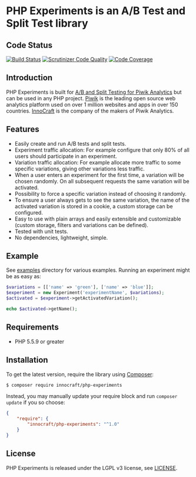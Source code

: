 PHP Experiments is an A/B Test and Split Test library
=========================

## Code Status

[![Build Status](https://travis-ci.org/innocraft/php-experiments.svg?branch=master)](https://travis-ci.org/innocraft/php-experiments)
[![Scrutinizer Code Quality](https://img.shields.io/scrutinizer/g/innocraft/php-experiments.svg)](https://scrutinizer-ci.com/g/innocraft/php-experiments?branch=master)
[![Code Coverage](https://scrutinizer-ci.com/g/innocraft/php-experiments/badges/coverage.png?b=master)](https://scrutinizer-ci.com/g/innocraft/php-experiments/?branch=master "Unit tests code coverage. Does not include coverage of integration tests, system tests or UI screenshot tests.")


## Introduction 

PHP Experiments is built for [A/B and Split Testing for Piwik Analytics](https://www.ab-tests.net) but can be used in any 
PHP project. [Piwik](https://piwik.org) is the leading open source web analytics platform used on over 1 million 
websites and apps in over 150 countries. [InnoCraft](https://www.innocraft.com) is the company of the makers of Piwik Analytics.

## Features

* Easily create and run A/B tests and split tests.
* Experiment traffic allocation: For example configure that only 80% of all users should participate in an experiment.
* Variation traffic allocation: For example allocate more traffic to some specific variations, giving other variations less traffic.
* When a user enters an experiment for the first time, a variation will be chosen randomly. On all subsequent requests the same variation will be activated.
* Possibility to force a specific variation instead of choosing it randomly.
* To ensure a user always gets to see the same variation, the name of the activated variation is stored in a cookie, a custom storage can be configured.
* Easy to use with plain arrays and easily extensible and customizable (custom storage, filters and variations can be defined).
* Tested with unit tests.
* No dependencies, lightweight, simple.

## Example

See [examples](examples) directory for various examples. Running an experiment might be as easy as:

```php
$variations = [['name' => 'green'], ['name' => 'blue']];
$experiment = new Experiment('experimentName', $variations);
$activated = $experiment->getActivatedVariation();

echo $activated->getName();
```

## Requirements

* PHP 5.5.9 or greater

## Installation

To get the latest version, require the library using [Composer](https://getcomposer.org):

```bash
$ composer require innocraft/php-experiments
```

Instead, you may manually update your require block and run `composer update` if you so choose:

```json
{
    "require": {
        "innocraft/php-experiments": "^1.0"
    }
}
```

## License

PHP Experiments is released under the LGPL v3 license, see [LICENSE](LICENSE).

